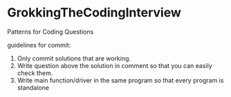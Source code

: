 # GrokkingTheCodingInterview
Patterns for Coding Questions

guidelines for commit:
1. Only commit solutions that are working.
2. Write question above the solution in comment so that you can easily check them.
3. Write main function/driver in the same program so that every program is standalone
